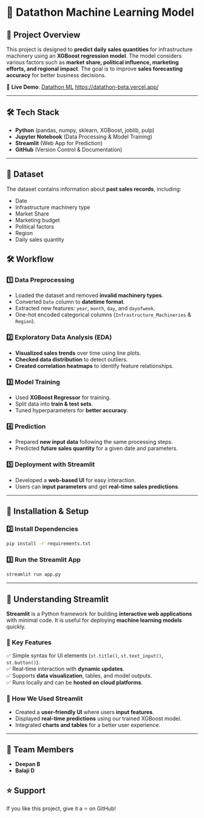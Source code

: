 # 🚀 Datathon Machine Learning Model

## 📌 Project Overview
This project is designed to **predict daily sales quantities** for infrastructure machinery using an **XGBoost regression model**. The model considers various factors such as **market share, political influence, marketing efforts, and regional impact**. The goal is to improve **sales forecasting accuracy** for better business decisions.

🔗 **Live Demo**: [Datathon ML](https://datathonml.streamlit.app/)
https://datathon-beta.vercel.app/

---

## 🛠 Tech Stack
- **Python** (pandas, numpy, sklearn, XGBoost, joblib, pulp)
- **Jupyter Notebook** (Data Processing & Model Training)
- **Streamlit** (Web App for Prediction)
- **GitHub** (Version Control & Documentation)

---

## 📂 Dataset
The dataset contains information about **past sales records**, including:
- Date
- Infrastructure machinery type
- Market Share
- Marketing budget
- Political factors
- Region
- Daily sales quantity

## 🛠️ Workflow
### **1️⃣ Data Preprocessing**
- Loaded the dataset and removed **invalid machinery types**.
- Converted `Date` column to **datetime format**.
- Extracted new features: `year`, `month`, `day`, and `dayofweek`.
- One-hot encoded categorical columns (`Infrastructure_Machineries` & `Region`).

### **2️⃣ Exploratory Data Analysis (EDA)**
- **Visualized sales trends** over time using line plots.
- **Checked data distribution** to detect outliers.
- **Created correlation heatmaps** to identify feature relationships.

### **3️⃣ Model Training**
- Used **XGBoost Regressor** for training.
- Split data into **train & test sets**.
- Tuned hyperparameters for **better accuracy**.

### **4️⃣ Prediction**
- Prepared **new input data** following the same processing steps.
- Predicted **future sales quantity** for a given date and parameters.

### **5️⃣ Deployment with Streamlit**
- Developed a **web-based UI** for easy interaction.
- Users can **input parameters** and get **real-time sales predictions**.

---

## 📌 Installation & Setup

### **2️⃣ Install Dependencies**
```sh
pip install -r requirements.txt
```

### **3️⃣ Run the Streamlit App**
```sh
streamlit run app.py
```

---

## 🚀 Understanding Streamlit
**Streamlit** is a Python framework for building **interactive web applications** with minimal code. It is useful for deploying **machine learning models** quickly.

### **🔹 Key Features**
✅ Simple syntax for UI elements (`st.title()`, `st.text_input()`, `st.button()`).  
✅ Real-time interaction with **dynamic updates**.  
✅ Supports **data visualization**, tables, and model outputs.  
✅ Runs locally and can be **hosted on cloud platforms**.  

### **🔹 How We Used Streamlit**
- Created a **user-friendly UI** where users **input features**.
- Displayed **real-time predictions** using our trained XGBoost model.
- Integrated **charts and tables** for a better user experience.

---

## 📌 Team Members
- **Deepan B** 
- **Balaji D** 



## ⭐ Support
If you like this project, give it a ⭐ on GitHub!
